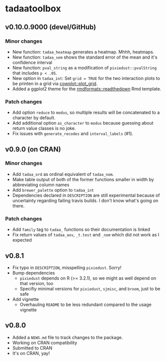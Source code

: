 # tadaatoolbox

## v0.10.0.9000 (devel/GitHub)

### Minor changes
* New function: `tadaa_heatmap` generates a heatmap. Mhhh, heatmaps.
* New function: `tadaa_sem` shows the standard error of the mean and it's confidence interval
* New function: `pval_string` as a modification of `pixiedust::pvalString` that includes `p < .05`.
* New option in `tadaa_int`: Set `grid = TRUE` for the two interaction plots to be printen in a grid via
[cowplot::plot_grid](https://cran.r-project.org/web/packages/cowplot/vignettes/introduction.html).
* Added a ggplot2 theme for the [rmdformats::readthedown](https://github.com/juba/rmdformats/) Rmd template.

### Patch changes
* Add option `reduce` to `modus`, so multiple results will be concatenated to a character by default.
* Add additional option `as_character` to `modus` because guessing about return value classes is no joke.
* Fix issues with `generate_recodes` and `interval_labels` (#1).

## v0.9.0 (on CRAN)

### Minor changes
* Add `tadaa_ord` as ordinal equivalent of `tadaa_nom`.
* Make table output of both of the former functions smaller in width by abbreviating column names
* Add `brewer_palette` option to `tadaa_int`
* Dependencies declared in `DESCRIPTION` are still experimental because of uncertainty regarding failing travis builds. I don't know what's going on there.

### Patch changes
* Add `family` tag to `tadaa_` functions so their documentation is linked
* Fix return values of `tadaa_aov`, `_t.test` and `_nom` which did not work as I expected

## v0.8.1

* Fix typo in `DESCRIPTION`, misspelling `pixiedust`. Sorry!
* Bump dependencies
    - `pixiedust` depends on R (>= 3.2.1), so we might as well depend on that version, too
    - Specifiy minimal versions for `pixiedust`, `sjmisc`, and `broom`, just to be safe
* Add vignette
    - Overhauling `README` to be less redundant compared to the usage vignette

## v0.8.0

* Added a `NEWS.md` file to track changes to the package.
* Working on CRAN compatibility
* Submitted to CRAN
* It's on CRAN, yay!

